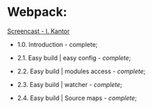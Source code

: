 # Webpack:

[Screencast - I. Kantor](https://www.youtube.com/playlist?list=PLDyvV36pndZHfBThhg4Z0822EEG9VGenn)

+ 1.0. Introduction - complete;

+ 2.1. Easy build | easy config     - *complete*;
+ 2.2. Easy build | modules access  - *complete*;
+ 2.3. Easy build | watcher         - *complete*;
+ 2.4. Easy build | Source maps     - *complete*;



